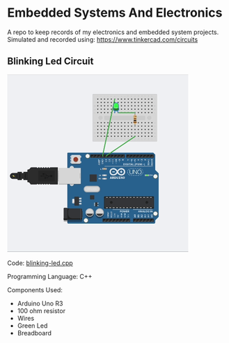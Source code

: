 # Embedded Systems And Electronics
A repo to keep records of my electronics and embedded system projects. Simulated and recorded using: https://www.tinkercad.com/circuits


## Blinking Led Circuit
![Blinking Led](<images/blinking-led.gif>)

Code: [blinking-led.cpp](<blinking-led.cpp>)

Programming Language: C++

Components Used:
- Arduino Uno R3
- 100 ohm resistor
- Wires
- Green Led
- Breadboard
